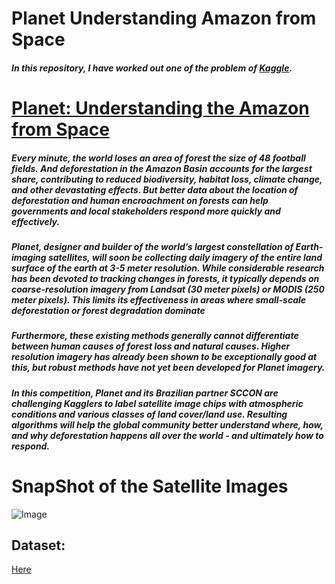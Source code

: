 # **Planet Understanding Amazon from Space**
##### In this repository, I have worked out one of the problem of [Kaggle](https://www.kaggle.com/).

# **[Planet: Understanding the Amazon from Space](https://www.kaggle.com/c/planet-understanding-the-amazon-from-space/overview)**
##### Every minute, the world loses an area of forest the size of 48 football fields. And deforestation in the Amazon Basin accounts for the largest share, contributing to reduced biodiversity, habitat loss, climate change, and other devastating effects. But better data about the location of deforestation and human encroachment on forests can help governments and local stakeholders respond more quickly and effectively.

##### Planet, designer and builder of the world’s largest constellation of Earth-imaging satellites, will soon be collecting daily imagery of the entire land surface of the earth at 3-5 meter resolution. While considerable research has been devoted to tracking changes in forests, it typically depends on coarse-resolution imagery from Landsat (30 meter pixels) or MODIS (250 meter pixels). This limits its effectiveness in areas where small-scale deforestation or forest degradation dominate

##### Furthermore, these existing methods generally cannot differentiate between human causes of forest loss and natural causes. Higher resolution imagery has already been shown to be exceptionally good at this, but robust methods have not yet been developed for Planet imagery.

##### In this competition, Planet and its Brazilian partner SCCON are challenging Kagglers to label satellite image chips with atmospheric conditions and various classes of land cover/land use. Resulting algorithms will help the global community better understand where, how, and why deforestation happens all over the world - and ultimately how to respond.


# **SnapShot of the Satellite Images**
![Image](https://mega.nz/file/fMJFgK6Z#XV0kcuGQ2F2G-No4YhkJf_XHVpNpWa2Zy2IoDV3ev4o)

## **Dataset:**
[Here](https://www.kaggle.com/c/planet-understanding-the-amazon-from-space/data)

